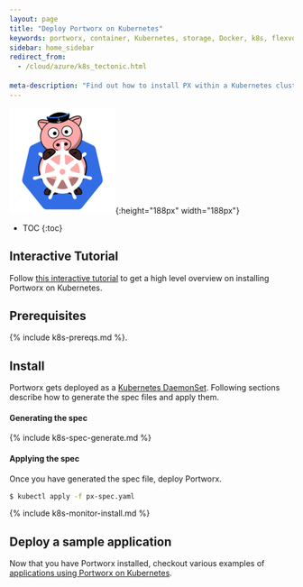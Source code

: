 ```yaml
---
layout: page
title: "Deploy Portworx on Kubernetes"
keywords: portworx, container, Kubernetes, storage, Docker, k8s, flexvol, pv, persistent disk
sidebar: home_sidebar
redirect_from:
  - /cloud/azure/k8s_tectonic.html

meta-description: "Find out how to install PX within a Kubernetes cluster and have PX provide highly available volumes to any application deployed via Kubernetes."
---
```


![k8s porx Logo](/images/k8s-porx.png){:height="188px" width="188px"}

* TOC
{:toc}

## Interactive Tutorial

Follow [this interactive tutorial](https://www.katacoda.com/portworx/scenarios/deploy-px-k8s) to get a high level overview on installing Portworx on Kubernetes.

## Prerequisites

{% include k8s-prereqs.md %}.

## Install

Portworx gets deployed as a [Kubernetes DaemonSet](https://kubernetes.io/docs/concepts/workloads/controllers/daemonset/). Following sections describe how to generate the spec files and apply them.

#### Generating the spec

{% include k8s-spec-generate.md %}

#### Applying the spec

Once you have generated the spec file, deploy Portworx.

```bash
$ kubectl apply -f px-spec.yaml
```

{% include k8s-monitor-install.md %}

## Deploy a sample application

Now that you have Portworx installed, checkout various examples of [applications using Portworx on Kubernetes](/scheduler/kubernetes/k8s-px-app-samples.html).